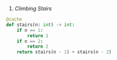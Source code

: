 1. *Climbing Stairs*
```python
@cache
def stairs(n: int) -> int:
    if n == 1:
        return 1
    if n == 2:
        return 2
    return stairs(n - 1) + stairs(n - 2)
```
